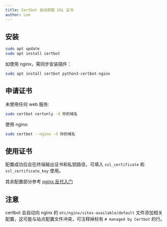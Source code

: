 ```yaml
---
title: Certbot 自动获取 SSL 证书
author: Lee
---
```


## 安装

```bash
sudo apt update
sudo apt install certbot
```

如使用 nginx，需同步安装插件：

```bash
sudo apt install certbot python3-certbot-nginx
```

## 申请证书

未使用任何 web 服务:

```bash
sudo certbot certonly -d 你的域名
```

使用 nginx:

```bash
sudo certbot --nginx -d 你的域名
```

## 使用证书

配置成功后会在终端输出证书和私钥路径，可填入 `ssl_certificate` 和 `ssl_certificate_key` 使用。

其余配置部分参考 [nginx 反代入门](./nginx.md)

## 注意

certbot 会自动向 nginx 的 `etc/nginx/sites-available/default` 文件添加相关配置，这可能与站点配置文件冲突，可注释掉标有 `# managed by Certbot` 的行。
